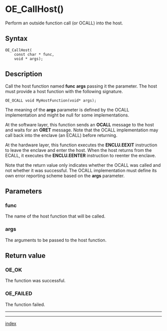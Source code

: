 # OE_CallHost()

Perform an outside function call (or OCALL) into the host.

## Syntax

    OE_CallHost(
        const char * func,
        void * args);
## Description 

Call the host function named **func** **args** passing it the  parameter. The host must provide a host function with the following signature.

```
OE_OCALL void MyHostFunction(void* args);
```




The meaning of the **args** parameter is defined by the OCALL implementation and might be null for some implementations.


At the software layer, this function sends an **OCALL** message to the host and waits for an **ORET** message. Note that the OCALL implementation may call back into the enclave (an ECALL) before returning.


At the hardware layer, this function executes the **ENCLU.EEXIT** instruction to leave the enclave and enter the host. When the host returns from the ECALL, it executes the **ENCLU.EENTER** instruction to reenter the enclave.


Note that the return value only indicates whether the OCALL was called and not whether it was successful. The OCALL implementation must define its own error reporting scheme based on the **args** parameter.





## Parameters

### func

The name of the host function that will be called.


### args

The arguments to be passed to the host function.


## Return value

### OE_OK

The function was successful.


### OE_FAILED

The function failed.


---
***
[index](index.md)

